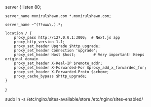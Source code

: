 server {
    listen 80;
    
    server_name monirulshawn.com *.monirulshawn.com;
    
    server_name ~^(?!www\.).*;
    
    location / {
        proxy_pass http://127.0.0.1:3000;  # Next.js app
        proxy_http_version 1.1;
        proxy_set_header Upgrade $http_upgrade;
        proxy_set_header Connection 'upgrade';
        proxy_set_header Host $host;        # Very important! Keeps original domain
        proxy_set_header X-Real-IP $remote_addr;
        proxy_set_header X-Forwarded-For $proxy_add_x_forwarded_for;
        proxy_set_header X-Forwarded-Proto $scheme;
        proxy_cache_bypass $http_upgrade;
    }
}

sudo ln -s /etc/nginx/sites-available/store /etc/nginx/sites-enabled/
